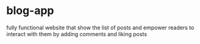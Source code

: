 # blog-app
fully functional website that show the list of posts and empower readers to interact with them by adding comments and liking posts
